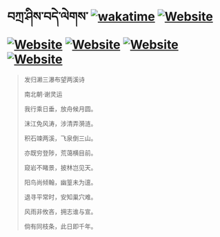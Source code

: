 # བཀྲ་ཤིས་བདེ་ལེགས་	[![wakatime](https://wakatime.com/badge/user/5043ee4a-e361-4607-9d47-d557f2005d05.svg)](https://wakatime.com/@5043ee4a-e361-4607-9d47-d557f2005d05)	[![Website](https://img.shields.io/website?label=&up_color=orange&up_message=Tianchi&url=https%3A%2F%2Fshields.io)](https://tianchi.aliyun.com/home/science/scienceDetail?userId=1095279182618)	[![Website](https://img.shields.io/website?label=&up_color=green&up_message=Yuque&url=https%3A%2F%2Fshields.io)](https://www.yuque.com/ivanaxu)	[![Website](https://img.shields.io/website?label=&up_color=yellow&up_message=Leetcode&url=https%3A%2F%2Fshields.io)](https://leetcode.cn/u/ivanaxu)	[![Website](https://img.shields.io/website?label=&up_color=violet&up_message=AIstudio&url=https%3A%2F%2Fshields.io)](https://aistudio.baidu.com/aistudio/personalcenter/thirdview/979775)	[![Website](https://img.shields.io/website?label=&up_color=red&up_message=Gitee&url=https%3A%2F%2Fshields.io)](https://gitee.com/IvanaXu)
> 发归濑三瀑布望两溪诗
>
> 南北朝·谢灵运
>
> 我行乘日垂，放舟候月圆。
> 
> 沫江免风涛，涉清弄漪涟。
> 
> 积石竦两溪，飞泉倒三山。
> 
> 亦既穷登陟，荒蔼横目前。
> 
> 窥岩不睹景，披林岂见天。
> 
> 阳鸟尚倾翰，幽篁未为邅。
> 
> 退寻平常时，安知巢穴难。
> 
> 风雨非攸吝，拥志谁与宣。
> 
> 倘有同枝条，此日即千年。
